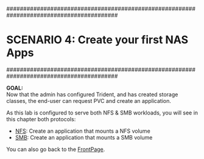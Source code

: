 #########################################################################################
# SCENARIO 4: Create your first NAS Apps
#########################################################################################

**GOAL:**  
Now that the admin has configured Trident, and has created storage classes, the end-user can request PVC and create an application.  

As this lab is configured to serve both NFS & SMB workloads, you will see in this chapter both protocols:  
- [NFS](1_NFS): Create an application that mounts a NFS volume  
- [SMB](2_SMB): Create an application that mounts a SMB volume  

You can also go back to the [FrontPage](https://github.com/YvosOnTheHub/LabNetApp).